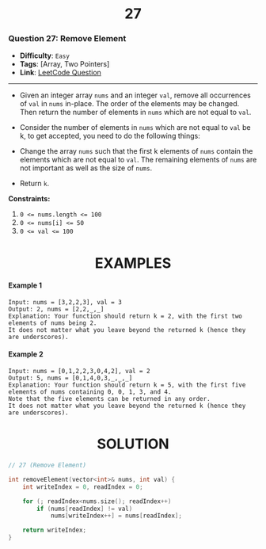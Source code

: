 <h1 align="center">27</h1>

### Question 27: Remove Element

-   **Difficulty**: `Easy`
-   **Tags**: [Array, Two Pointers]
-   **Link**: [LeetCode Question](https://leetcode.com/problems/remove-element/description)

---

-   Given an integer array `nums` and an integer `val`, remove all occurrences of `val` in `nums` in-place. The order of the elements may be changed. Then return the number of elements in `nums` which are not equal to `val`.

-   Consider the number of elements in `nums` which are not equal to `val` be k, to get accepted, you need to do the following things:

-   Change the array `nums` such that the first k elements of `nums` contain the elements which are not equal to `val`. The remaining elements of `nums` are not important as well as the size of `nums`.
-   Return `k`.

**Constraints:**

1. `0 <= nums.length <= 100`
2. `0 <= nums[i] <= 50`
3. `0 <= val <= 100`

<h1 align="center">EXAMPLES</h1>

#### **Example 1**

```
Input: nums = [3,2,2,3], val = 3
Output: 2, nums = [2,2,_,_]
Explanation: Your function should return k = 2, with the first two elements of nums being 2.
It does not matter what you leave beyond the returned k (hence they are underscores).
```

#### **Example 2**

```
Input: nums = [0,1,2,2,3,0,4,2], val = 2
Output: 5, nums = [0,1,4,0,3,_,_,_]
Explanation: Your function should return k = 5, with the first five elements of nums containing 0, 0, 1, 3, and 4.
Note that the five elements can be returned in any order.
It does not matter what you leave beyond the returned k (hence they are underscores).
```

<h1 align="center">SOLUTION</h1>

```cpp
// 27 (Remove Element)

int removeElement(vector<int>& nums, int val) {
    int writeIndex = 0, readIndex = 0;

    for (; readIndex<nums.size(); readIndex++)
        if (nums[readIndex] != val)
            nums[writeIndex++] = nums[readIndex];

    return writeIndex;
}
```
